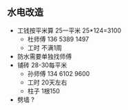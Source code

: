 ## 水电改造

- 工钱按平米算 25一平米 25*124=3100
    - 杜师傅 136 5389 1497
    - 工时 不满1周
- 防水需要单独找师傅    
- 铺砖 28-30每平米 
    - 孙师傅 134 6102 9600
    - 工时 20天左右
    - 柱子 1根150
- 劈墙 ?         